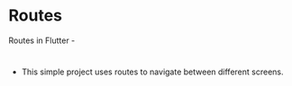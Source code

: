 # Routes
 Routes in Flutter -
#
- This simple project uses routes to navigate between different screens.

#

